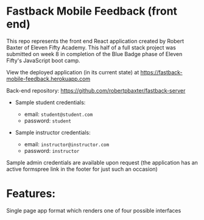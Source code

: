 # Fastback Mobile Feedback (front end)

This repo represents the front end React application created by Robert Baxter of Eleven Fifty Academy. This half of a full stack project was submitted on week 8 in completion of the Blue Badge phase of Eleven Fifty's JavaScript boot camp.

View the deployed application (in its current state) at <a href="https://fastback-mobile-feedback.herokuapp.com">https://fastback-mobile-feedback.herokuapp.com</a>

Back-end repository: <a href="https://github.com/robertpbaxter/fastback-server">https://github.com/robertpbaxter/fastback-server</a>

- Sample student credentials:

  - email: `student@student.com`
  - password: `student`

- Sample instructor credentials:
  - email: `instructor@instructor.com`
  - password: `instructor`

Sample admin credentials are available upon request (the application has an active formspree link in the footer for just such an occasion)

# Features:

Single page app format which renders one of four possible interfaces
